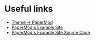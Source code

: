 # Useful links

- [Theme -> PaperMod](https://github.com/adityatelange/hugo-PaperMod)
- [PaperMod's Example Site](https://adityatelange.github.io/hugo-PaperMod/)
- [PaperMod's Example Site Source Code](https://github.com/adityatelange/hugo-PaperMod/tree/exampleSite)